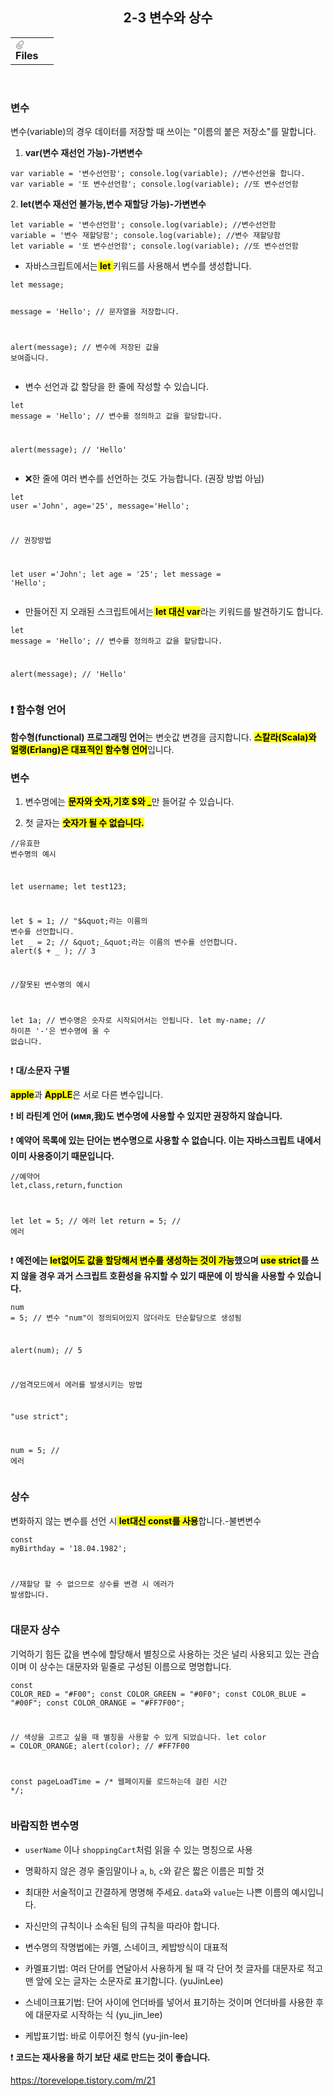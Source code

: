 <body><article id="f368eca4-9f03-45e8-a4c9-ae2a76fdd35f" class="page sans"><header><h1 class="page-title">2-3 변수와 상수</h1><table class="properties"><tbody><tr class="property-row property-row-file"><th><span class="icon property-icon"><svg viewBox="0 0 14 14" style="width:14px;height:14px;display:block;fill:rgba(55, 53, 47, 0.4);flex-shrink:0;-webkit-backface-visibility:hidden" class="typesFile"><path d="M5.94578,14 C4.62416,14 3.38248,13.4963 2.44892,12.585 C1.514641,11.6736 1,10.4639 1,9.17405 C1.00086108,7.88562 1.514641,6.67434 2.44892,5.76378 L7.45612,0.985988 C8.80142,-0.327216 11.1777,-0.332396 12.5354,0.992848 C13.9369,2.36163 13.9369,4.58722 12.5354,5.95418 L8.03046,10.2414 C7.16278,11.0877 5.73682,11.0894 4.86024,10.2345 C3.98394,9.37789 3.98394,7.98769 4.86024,7.1327 L6.60422,5.4317 L7.87576,6.67196 L6.13177,8.37297 C6.01668,8.48539 6.00003,8.61545 6.00003,8.68335 C6.00003,8.75083 6.01668,8.88103 6.13177,8.99429 C6.36197,9.21689 6.53749,9.21689 6.76768,8.99429 L11.2707,4.70622 C11.9645,4.03016 11.9645,2.91757 11.2638,2.23311 C10.5843,1.57007 9.40045,1.57007 8.72077,2.23311 L3.71342,7.0109 C3.12602,7.58406 2.79837,8.35435 2.79837,9.17405 C2.79837,9.99459 3.12602,10.7654 3.72045,11.3446 C4.90947,12.5062 6.98195,12.5062 8.17096,11.3446 L10.41911,9.15165 L11.6906,10.3919 L9.4425,12.585 C8.50808,13.4963 7.2664,14 5.94578,14 Z"></path></svg></span>Files</th><td></td></tr></tbody></table></header><div class="page-body"><h3 id="2cd66019-fce0-4daa-8d69-af3eb6ecdbf1" class="">변수</h3><p id="45b53068-ce33-4c91-909f-ed2fb76fd440" class="">변수(variable)의 경우 데이터를 저장할 때 쓰이는 &quot;이름의 붙은 저장소&quot;를 말합니다.</p><ol id="94706f29-e470-4cec-aa07-7fb1a4079909" class="numbered-list" start="1"><li><strong>var(변수 재선언 가능)-가변변수</strong></li></ol><pre id="1dd428f3-f0d7-4ac3-8d25-b4af9f7f703e" class="code code-wrap"><code>var variable = &#x27;변수선언함&#x27;; console.log(variable); //변수선언을 합니다.
var variable = &#x27;또 변수선언함&#x27;; console.log(variable); //또 변수선언함</code></pre><p id="ca49ec42-4f97-441b-b84d-1f505697081b" class="">2.<strong>  let(변수 재선언 불가능,변수 재할당 가능)-가변변수</strong></p><pre id="68f48e4e-0957-403a-a039-7ca43903ab1d" class="code code-wrap"><code>let variable = &#x27;변수선언함&#x27;; console.log(variable); //변수선언함 
variable = &#x27;변수 재할당함&#x27;; console.log(variable); //변수 재할당함 
let variable = &#x27;또 변수선언함&#x27;; console.log(variable); //또 변수선언함</code></pre><ul id="5a95a701-eb1f-4d9a-b391-b36b311f4371" class="bulleted-list"><li>자바스크립트에서는<strong><mark class="highlight-brown_background"> let </mark></strong>키워드를 사용해서 변수를 생성합니다.</li></ul><pre id="db75e8d2-1033-4b81-a3fd-17371bc909f5" class="code code-wrap"><code>let message;

message = &#x27;Hello&#x27;; // 문자열을 저장합니다.

alert(message); // 변수에 저장된 값을 보여줍니다.</code></pre><ul id="20c0e967-26f0-4916-902b-d5debc7084cd" class="bulleted-list"><li>변수 선언과 값 할당을 한 줄에 작성할 수 있습니다.</li></ul><pre id="5e98c40d-b2ff-4a8e-9158-85798aeb8d66" class="code code-wrap"><code>let message = &#x27;Hello&#x27;; // 변수를 정의하고 값을 할당합니다.

alert(message); // &#x27;Hello&#x27;
</code></pre><ul id="06afb551-e324-4ba9-a9ce-c8b21e7f79b5" class="bulleted-list"><li>❌한 줄에 여러 변수를 선언하는 것도 가능합니다. (권장 방법 아님)</li></ul><pre id="87d6c409-40a2-40c8-aac5-6048c84f267a" class="code code-wrap"><code>let user =&#x27;John&#x27;, age=&#x27;25&#x27;, message=&#x27;Hello&#x27;;

// 권장방법

let user =&#x27;John&#x27;;
let age = &#x27;25&#x27;;
let message = &#x27;Hello&#x27;;</code></pre><ul id="cd9363db-b9c0-4815-b6cd-ad436a19eb0c" class="bulleted-list"><li>만들어진 지 오래된 스크립트에서는<mark class="highlight-orange_background"><strong> let 대신 var</strong></mark>라는 키워드를 발견하기도 합니다.</li></ul><pre id="23aa7e75-1069-4386-b58f-4fbc49da4253" class="code code-wrap"><code>let message = &#x27;Hello&#x27;; // 변수를 정의하고 값을 할당합니다.

alert(message); // &#x27;Hello&#x27;
</code></pre><h3 id="b24c350c-8e54-405b-b6ba-224f49017a34" class="">❗ 함수형 언어</h3><p id="f221962c-35b2-4fb5-9760-690182f80cc9" class=""><strong>함수형(functional) 프로그래밍 언어</strong>는 변숫값 변경을 금지합니다. <mark class="highlight-yellow_background"><strong>스칼라(Scala)와 얼랭(Erlang)은 대표적인 함수형 언어</strong></mark>입니다.</p><h3 id="a30b1b5a-3e66-46a7-a37f-fd04ce031ace" class="">변수</h3><ol id="2207fbe9-e7c6-495c-93b0-8553c6a6c80d" class="numbered-list" start="1"><li>변수명에는 <strong><mark class="highlight-purple_background">문자와 숫자,기호 $와 _</mark></strong>만 들어갈 수 있습니다.</li></ol><ol id="f8be2fb4-365d-470f-abdc-65d4acf2718e" class="numbered-list" start="2"><li>첫 글자는 <mark class="highlight-purple_background"><strong>숫자가 될 수 없습니다.</strong></mark></li></ol><pre id="b11965e7-d11c-4011-b401-f9cd95323a95" class="code code-wrap"><code>//유효한 변수명의 예시

let username;
let test123;

let $ = 1; // &quot;$&quot;라는 이름의 변수를 선언합니다.
let _ = 2; // &quot;_&quot;라는 이름의 변수를 선언합니다.
alert($ + _ ); // 3

//잘못된 변수명의 예시

let 1a; // 변수명은 숫자로 시작되어서는 안됩니다.
let my-name; // 하이픈 &#x27;-&#x27;은 변수명에 올 수 없습니다.</code></pre><p id="b959be17-5999-4d38-8cd8-9aa66950325d" class="">❗ <strong>대/소문자 구별</strong></p><p id="6f57446a-1a36-4244-95fa-c7fa05543f32" class=""><strong><mark class="highlight-purple_background">apple</mark></strong>과 <strong><mark class="highlight-purple_background">AppLE</mark></strong>은 서로 다른 변수입니다.</p><p id="cf9841ae-14e2-4372-ae75-aead9cf7fe69" class="">❗ <strong>비 라틴계 언어 (имя,我)도 변수명에 사용할 수 있지만 권장하지 않습니다.</strong></p><p id="831a7ae8-2ae5-42ef-a32f-2bf3aacdfe44" class="">❗ <strong>예약어 목록에 있는 단어는 변수명으로 사용할 수 없습니다. 이는 자바스크립트 내에서 이미 사용중이기 때문입니다.</strong></p><pre id="93deae1f-be8b-4473-804e-e594e76140ba" class="code code-wrap"><code>//예약어 let,class,return,function

let let = 5; // 에러
let return = 5; // 에러</code></pre><p id="24f9e898-a45a-4f24-a9a5-e6fae65bfcd5" class="">❗ <strong>예전에는 </strong><mark class="highlight-orange_background"><strong>let없어도 값을 할당해서 변수를 생성하는 것이 가능</strong></mark><strong>했으며 </strong><mark class="highlight-orange_background"><strong>use strict</strong></mark><strong>를 쓰지 않을 경우 과거 스크립트 호환성을 유지할 수 있기 때문에 이 방식을 사용할 수 있습니다.</strong></p><pre id="f5356438-9660-458c-8988-3fa4a326377d" class="code code-wrap"><code>num = 5; // 변수 &quot;num&quot;이 정의되어있지 않더라도 단순할당으로 생성됨

alert(num); // 5


//엄격모드에서 에러를 발생시키는 방법

&quot;use strict&quot;;

num = 5; // 에러</code></pre><h3 id="2ca0d584-61fe-45a5-8eac-1825b1daa810" class="">상수</h3><p id="212fbeb5-6331-4f1a-b44a-10709bf282c1" class="">변화하지 않는 변수를 선언 시<mark class="highlight-brown_background"><strong> let대신 const를 사용</strong></mark>합니다.-불변변수</p><pre id="4abf843a-5053-4861-b2fc-18a2b8a758d2" class="code code-wrap"><code>const myBirthday = &#x27;18.04.1982&#x27;;

//재할당 할 수 없으므로 상수를 변경 시 에러가 발생합니다.</code></pre><h3 id="751a7d4a-bed9-44c2-b36a-c6c3b9af8f61" class="">대문자 상수</h3><p id="355038e0-91e8-4d17-99dc-b02333a13a81" class="">기억하기 힘든 값을 변수에 할당해서 별칭으로 사용하는 것은 널리 사용되고 있는 관습이며 이 상수는 대문자와 밑줄로 구성된 이름으로 명명합니다.</p><pre id="ba785126-8149-4398-b2df-b19888539cae" class="code code-wrap"><code>const COLOR_RED = &quot;#F00&quot;;
const COLOR_GREEN = &quot;#0F0&quot;;
const COLOR_BLUE = &quot;#00F&quot;;
const COLOR_ORANGE = &quot;#FF7F00&quot;;

// 색상을 고르고 싶을 때 별칭을 사용할 수 있게 되었습니다.
let color = COLOR_ORANGE;
alert(color); // #FF7F00

const pageLoadTime = /* 웹페이지를 로드하는데 걸린 시간 */;</code></pre><p id="1064a695-026c-4a36-85ff-d6954363b087" class="">
</p><h3 id="19ea5e3d-75da-47f7-9a21-f3b0f30523e9" class="">바람직한 변수명</h3><ul id="6cc02191-9b76-4912-b03d-8141176d43ab" class="bulleted-list"><li><code>userName</code> 이나 <code>shoppingCart</code>처럼 읽을 수 있는 명칭으로 사용</li></ul><ul id="6bc0613c-2467-4d7d-b798-7b7a1b83255c" class="bulleted-list"><li>명확하지 않은 경우 줄임말이나 <code>a</code>, <code>b</code>, <code>c</code>와 같은 짧은 이름은 피할 것</li></ul><ul id="17e2001e-702e-446e-a41b-6ec98f89e5eb" class="bulleted-list"><li>최대한 서술적이고 간결하게 명명해 주세요. <code>data</code>와 <code>value</code>는 나쁜 이름의 예시입니다. </li></ul><ul id="8ecca887-48a5-4b32-b71b-aba9ae07c3c2" class="bulleted-list"><li>자신만의 규칙이나 소속된 팀의 규칙을 따라야 합니다.</li></ul><ul id="cc238255-ee35-45fb-a72c-3cea6030d21b" class="bulleted-list"><li>변수명의 작명법에는 카멜, 스네이크, 케밥방식이 대표적</li></ul><ul id="529b75cd-601e-4cc3-823e-691030f47278" class="bulleted-list"><li>카멜표기법: 여러 단어를 연달아서 사용하게 될 때 각 단어 첫 글자를 대문자로 적고 맨 앞에 오는 글자는 소문자로 표기합니다. (yuJinLee)</li></ul><ul id="f00fd954-f7e2-4116-80c5-0ac5463c605d" class="bulleted-list"><li>스네이크표기법: 단어 사이에 언더바를 넣어서 표기하는 것이며 언더바를 사용한 후에 대문자로 시작하는 식 (yu_jin_lee)</li></ul><ul id="fa55430b-eb4b-469a-a7d3-332fbaf440e2" class="bulleted-list"><li>케밥표기법: 바로 이루어진 형식 (yu-jin-lee)</li></ul><p id="c06f2387-b7ea-46ca-b1b1-60fde48f71e2" class="">❗ <strong>코드는 재사용을 하기 보단 새로 만드는 것이 좋습니다.</strong></p><p id="8bac5670-18e5-44af-9996-de4f740baf0e" class=""><a href="https://torevelope.tistory.com/m/21">https://torevelope.tistory.com/m/21</a></p><p id="3d1c5d46-2569-441f-b7e1-bacf65657563" class="">
</p></div></article></body></html>